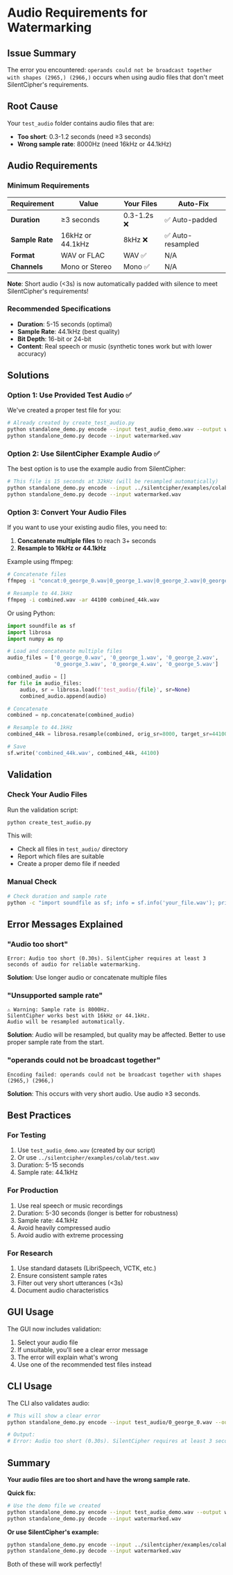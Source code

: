 # Audio Requirements for Watermarking

## Issue Summary

The error you encountered: `operands could not be broadcast together with shapes (2965,) (2966,)` occurs when using audio files that don't meet SilentCipher's requirements.

## Root Cause

Your `test_audio` folder contains audio files that are:
- **Too short**: 0.3-1.2 seconds (need ≥3 seconds)
- **Wrong sample rate**: 8000Hz (need 16kHz or 44.1kHz)

## Audio Requirements

### Minimum Requirements
| Requirement | Value | Your Files | Auto-Fix |
|-------------|-------|------------|----------|
| **Duration** | ≥3 seconds | 0.3-1.2s ❌ | ✅ Auto-padded |
| **Sample Rate** | 16kHz or 44.1kHz | 8kHz ❌ | ✅ Auto-resampled |
| **Format** | WAV or FLAC | WAV ✅ | N/A |
| **Channels** | Mono or Stereo | Mono ✅ | N/A |

**Note**: Short audio (<3s) is now automatically padded with silence to meet SilentCipher's requirements!

### Recommended Specifications
- **Duration**: 5-15 seconds (optimal)
- **Sample Rate**: 44.1kHz (best quality)
- **Bit Depth**: 16-bit or 24-bit
- **Content**: Real speech or music (synthetic tones work but with lower accuracy)

## Solutions

### Option 1: Use Provided Test Audio ✅
We've created a proper test file for you:

```bash
# Already created by create_test_audio.py
python standalone_demo.py encode --input test_audio_demo.wav --output watermarked.wav --message "Hello"
python standalone_demo.py decode --input watermarked.wav
```

### Option 2: Use SilentCipher Example Audio ✅
The best option is to use the example audio from SilentCipher:

```bash
# This file is 15 seconds at 32kHz (will be resampled automatically)
python standalone_demo.py encode --input ../silentcipher/examples/colab/test.wav --output watermarked.wav --message "Hello"
python standalone_demo.py decode --input watermarked.wav
```

### Option 3: Convert Your Audio Files
If you want to use your existing audio files, you need to:

1. **Concatenate multiple files** to reach 3+ seconds
2. **Resample to 16kHz or 44.1kHz**

Example using ffmpeg:
```bash
# Concatenate files
ffmpeg -i "concat:0_george_0.wav|0_george_1.wav|0_george_2.wav|0_george_3.wav|0_george_4.wav|0_george_5.wav" -acodec copy combined.wav

# Resample to 44.1kHz
ffmpeg -i combined.wav -ar 44100 combined_44k.wav
```

Or using Python:
```python
import soundfile as sf
import librosa
import numpy as np

# Load and concatenate multiple files
audio_files = ['0_george_0.wav', '0_george_1.wav', '0_george_2.wav', 
               '0_george_3.wav', '0_george_4.wav', '0_george_5.wav']

combined_audio = []
for file in audio_files:
    audio, sr = librosa.load(f'test_audio/{file}', sr=None)
    combined_audio.append(audio)

# Concatenate
combined = np.concatenate(combined_audio)

# Resample to 44.1kHz
combined_44k = librosa.resample(combined, orig_sr=8000, target_sr=44100)

# Save
sf.write('combined_44k.wav', combined_44k, 44100)
```

## Validation

### Check Your Audio Files
Run the validation script:
```bash
python create_test_audio.py
```

This will:
- Check all files in `test_audio/` directory
- Report which files are suitable
- Create a proper demo file if needed

### Manual Check
```bash
# Check duration and sample rate
python -c "import soundfile as sf; info = sf.info('your_file.wav'); print(f'Duration: {info.duration:.2f}s, Sample rate: {info.samplerate}Hz')"
```

## Error Messages Explained

### "Audio too short"
```
Error: Audio too short (0.30s). SilentCipher requires at least 3 seconds of audio for reliable watermarking.
```
**Solution**: Use longer audio or concatenate multiple files

### "Unsupported sample rate"
```
⚠ Warning: Sample rate is 8000Hz.
SilentCipher works best with 16kHz or 44.1kHz.
Audio will be resampled automatically.
```
**Solution**: Audio will be resampled, but quality may be affected. Better to use proper sample rate from the start.

### "operands could not be broadcast together"
```
Encoding failed: operands could not be broadcast together with shapes (2965,) (2966,)
```
**Solution**: This occurs with very short audio. Use audio ≥3 seconds.

## Best Practices

### For Testing
1. Use `test_audio_demo.wav` (created by our script)
2. Or use `../silentcipher/examples/colab/test.wav`
3. Duration: 5-15 seconds
4. Sample rate: 44.1kHz

### For Production
1. Use real speech or music recordings
2. Duration: 5-30 seconds (longer is better for robustness)
3. Sample rate: 44.1kHz
4. Avoid heavily compressed audio
5. Avoid audio with extreme processing

### For Research
1. Use standard datasets (LibriSpeech, VCTK, etc.)
2. Ensure consistent sample rates
3. Filter out very short utterances (<3s)
4. Document audio characteristics

## GUI Usage

The GUI now includes validation:
1. Select your audio file
2. If unsuitable, you'll see a clear error message
3. The error will explain what's wrong
4. Use one of the recommended test files instead

## CLI Usage

The CLI also validates audio:
```bash
# This will show a clear error
python standalone_demo.py encode --input test_audio/0_george_0.wav --output out.wav --message "Test"

# Output:
# Error: Audio too short (0.30s). SilentCipher requires at least 3 seconds of audio for reliable watermarking.
```

## Summary

**Your audio files are too short and have the wrong sample rate.**

**Quick fix:**
```bash
# Use the demo file we created
python standalone_demo.py encode --input test_audio_demo.wav --output watermarked.wav --message "Hello"
python standalone_demo.py decode --input watermarked.wav
```

**Or use SilentCipher's example:**
```bash
python standalone_demo.py encode --input ../silentcipher/examples/colab/test.wav --output watermarked.wav --message "Hello"
python standalone_demo.py decode --input watermarked.wav
```

Both of these will work perfectly!

